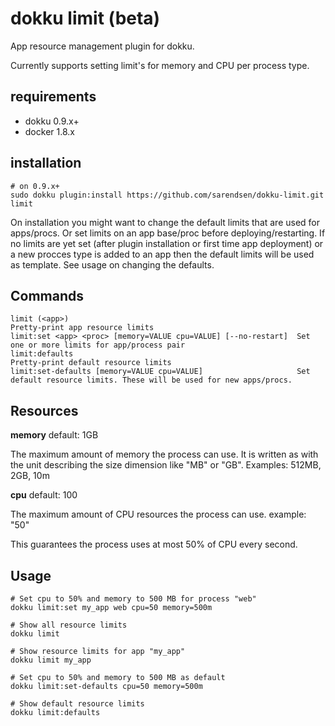 # dokku limit (beta)
App resource management plugin for dokku.

Currently supports setting limit's for memory and CPU per process type.

## requirements

- dokku 0.9.x+
- docker 1.8.x

## installation

```shell
# on 0.9.x+
sudo dokku plugin:install https://github.com/sarendsen/dokku-limit.git limit
```

On installation you might want to change the default limits that are used for apps/procs. Or set limits on an app base/proc before deploying/restarting.
If no limits are yet set (after plugin installation or first time app deployment) or a new procces type is added to an app then the default limits will be used as template.
See usage on changing the defaults.


## Commands

```
limit (<app>)                                                   Pretty-print app resource limits
limit:set <app> <proc> [memory=VALUE cpu=VALUE] [--no-restart]  Set one or more limits for app/process pair
limit:defaults                                                  Pretty-print default resource limits
limit:set-defaults [memory=VALUE cpu=VALUE]                     Set default resource limits. These will be used for new apps/procs.
```


## Resources

**memory** default: 1GB

The maximum amount of memory the process can use.
It is written as with the unit describing the size dimension like "MB" or "GB". Examples: 512MB, 2GB, 10m

**cpu** default: 100

The maximum amount of CPU resources the process can use. example: "50"

This guarantees the process uses at most 50% of CPU every second.


## Usage

```
# Set cpu to 50% and memory to 500 MB for process "web"
dokku limit:set my_app web cpu=50 memory=500m

# Show all resource limits
dokku limit

# Show resource limits for app "my_app"
dokku limit my_app

# Set cpu to 50% and memory to 500 MB as default
dokku limit:set-defaults cpu=50 memory=500m

# Show default resource limits
dokku limit:defaults
```
